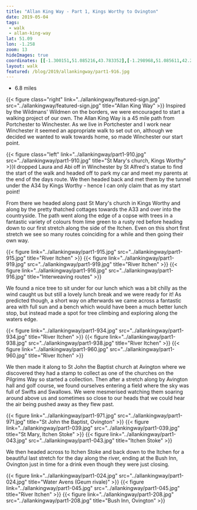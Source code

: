 ```yaml
---
title: "Allan King Way - Part 1, Kings Worthy to Ovington"
date: 2019-05-04
tags: 
 - walk
 - allan-king-way
lat: 51.09
lon: -1.258
zoom: 13
hideImages: true
coordinates: [[-1.300151,51.085216,43.783352],[-1.298968,51.085611,42.279873],[-1.29947,51.08607,42.093594],[-1.298636,51.087204,43.087246],[-1.297893,51.087728,40.474697],[-1.297945,51.088202,42.938686],[-1.297682,51.088208,43.857449],[-1.298023,51.088284,41.570034],[-1.297707,51.088544,43.622219],[-1.297251,51.088426,42.972988],[-1.293264,51.089259,42.818935],[-1.292387,51.089221,42.16885],[-1.288988,51.090069,41.350307],[-1.286906,51.09134,46.796169],[-1.285962,51.091419,46.990871],[-1.285665,51.090964,45.433132],[-1.283098,51.090008,40.816067],[-1.281161,51.09036,43.371243],[-1.281496,51.09033,43.171291],[-1.281579,51.090018,41.898769],[-1.281366,51.090338,41.797634],[-1.274506,51.090287,40.781704],[-1.271649,51.089831,41.648464],[-1.270775,51.089868,44.377041],[-1.268113,51.090607,44.396694],[-1.266378,51.09085,46.437038],[-1.265457,51.090732,45.253384],[-1.265463,51.090991,47.144314],[-1.264859,51.091085,46.420132],[-1.264752,51.091928,54.129116],[-1.264555,51.091964,53.284817],[-1.264695,51.092107,54.800442],[-1.264638,51.091993,54.503628],[-1.259311,51.09209,54.118618],[-1.255019,51.091788,52.766506],[-1.25399,51.09056,51.069424],[-1.252576,51.090551,49.425625],[-1.252285,51.090385,49.452358],[-1.249466,51.090041,46.465237],[-1.2491,51.090156,49.181789],[-1.249084,51.089923,49.235867],[-1.249126,51.090143,49.815029],[-1.248832,51.089966,47.778286],[-1.249077,51.090143,49.665127],[-1.248861,51.090029,49.308987],[-1.249013,51.089989,49.001736],[-1.248294,51.089998,48.895535],[-1.248586,51.089981,48.51083],[-1.247731,51.090033,46.968838],[-1.247637,51.090202,50.072292],[-1.246556,51.090245,50.773403],[-1.246644,51.090546,53.384914],[-1.238142,51.092105,53.310452],[-1.237557,51.092081,50.321316],[-1.238198,51.091418,50.052639],[-1.238074,51.091784,50.661465],[-1.237634,51.091213,48.369289],[-1.23787,51.091139,48.705959],[-1.238253,51.091394,50.320454],[-1.238187,51.091802,51.176357],[-1.238229,51.091516,50.570278],[-1.237623,51.091599,48.863796],[-1.237427,51.091886,48.556057],[-1.234704,51.087836,53.015469],[-1.234387,51.087989,54.956203],[-1.23385,51.087661,57.535],[-1.232599,51.086119,68.531033],[-1.230359,51.086431,69.247707],[-1.229442,51.086361,70.384426],[-1.224033,51.086922,71.813015],[-1.222938,51.086858,74.722561],[-1.221153,51.086082,74.063625],[-1.220599,51.086836,64.26852],[-1.219753,51.08708,56.225002],[-1.219975,51.087115,54.318874],[-1.217228,51.086525,52.155605],[-1.215221,51.085035,63.630886],[-1.214194,51.085044,59.032314],[-1.210591,51.084366,53.480251],[-1.209522,51.084458,50.699429],[-1.209302,51.085152,47.941494],[-1.209067,51.085267,48.972866],[-1.208924,51.0867,50.776577],[-1.207774,51.087402,51.982082],[-1.207057,51.088126,53.302212],[-1.203731,51.088146,56.271999],[-1.20313,51.088413,64.727383],[-1.203192,51.088299,63.825161],[-1.202987,51.088344,65.245083],[-1.203358,51.088369,62.52853],[-1.203854,51.087915,53.329922],[-1.203999,51.086382,51.163052],[-1.203127,51.086217,51.562038],[-1.200166,51.084192,48.546352],[-1.19953,51.083488,45.689175],[-1.200451,51.083178,53.567898],[-1.200229,51.083207,51.401943],[-1.200344,51.083103,53.352993],[-1.20038,51.083304,52.287319],[-1.200233,51.08325,50.20187]]
layout: walk
featured: /blog/2019/allankingway/part1-916.jpg
---
```


- 6.8 miles

{{< figure class="right" link="../allankingway/featured-sign.jpg" src="../allankingway/featured-sign.jpg" title="Allan King Way" >}}
Inspired by the Wildmans' Wildmen on the borders, we were encouraged to start a walking project of our own.  The Allan King Way is a 45 mile path from Portchester to Winchester.  As we live in Portchester and I work near Winchester it seemed an appropriate walk to set out on, although we decided we wanted to walk towards home, so made Winchester our start point.  

{{< figure class="left" link="../allankingway/part1-910.jpg" src="../allankingway/part1-910.jpg" title="St Mary's church, Kings Worthy" >}}I dropped Laura and Abi off in Winchester by St Alfred's statue to find the start of the walk and headed off to park my car and meet my parents at the end of the days route.  We then headed back and met them by the tunnel under the A34 by Kings Worthy - hence I can only claim that as my start point!  

From there we headed along past St Mary's church in Kings Worthy and along by the pretty thatched cottages towards the A33 and over into the countryside.  The path went along the edge of a copse with trees in a fantastic variety of colours from lime green to a rusty red before heading down to our first stretch along the side of the Itchen. Even on this short first stretch we see so many routes coinciding for a while and then going their own way. 


{{< figure link="../allankingway/part1-915.jpg" src="../allankingway/part1-915.jpg" title="River Itchen" >}}
{{< figure link="../allankingway/part1-919.jpg" src="../allankingway/part1-919.jpg" title="River Itchen" >}}
{{< figure link="../allankingway/part1-916.jpg" src="../allankingway/part1-916.jpg" title="Interweaving routes" >}}

We found a nice tree to sit under for our lunch which was a bit chilly as the wind caught us but still a lovely lunch break and we were ready for it!  As predicted though, a short way on afterwards we came across a fantastic area with full sun and a bench which would have been a much better lunch stop, but instead made a spot for tree climbing and exploring along the waters edge.

{{< figure link="../allankingway/part1-934.jpg" src="../allankingway/part1-934.jpg" title="River Itchen" >}}
{{< figure link="../allankingway/part1-938.jpg" src="../allankingway/part1-938.jpg" title="River Itchen" >}}
{{< figure link="../allankingway/part1-960.jpg" src="../allankingway/part1-960.jpg" title="River Itchen" >}}

We then made it along to St John the Baptist church at Avington where we discovered they had a stamp to collect as one of the churches on the Pilgrims Way so started a collection. Then after a  stretch along by Avington hall and golf course, we found ourselves entering a field where the sky was full of Swifts and Swallows. We were mesmerised watching them soaring around above us and sometimes so close to our heads that we could hear the air being pushed away as they flew past. 

{{< figure link="../allankingway/part1-971.jpg" src="../allankingway/part1-971.jpg" title="St John the Baptist, Ovington" >}}
{{< figure link="../allankingway/part1-039.jpg" src="../allankingway/part1-039.jpg" title="St Mary, Itchen Stoke" >}}
{{< figure link="../allankingway/part1-043.jpg" src="../allankingway/part1-043.jpg" title="Itchen Stoke" >}}


We then headed across to Itchen Stoke and back down to the Itchen for a beautiful last stretch for the day along the river, ending at the Bush Inn, Ovington just in time for a drink even though they were just closing. 


{{< figure link="../allankingway/part1-024.jpg" src="../allankingway/part1-024.jpg" title="Water Avens (Geum rivale)" >}}
{{< figure link="../allankingway/part1-045.jpg" src="../allankingway/part1-045.jpg" title="River Itchen" >}}
{{< figure link="../allankingway/part1-208.jpg" src="../allankingway/part1-208.jpg" title="Bush Inn, Ovington" >}}
